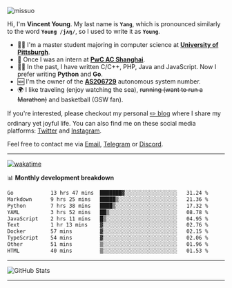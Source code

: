 <p align="left"> <img src="https://komarev.com/ghpvc/?username=missuo&label=Profile%20views&color=0e75b6&style=flat" alt="missuo" /> </p>


Hi, I'm **Vincent Young**. My last name is **`Yang`**, which is pronounced similarly to the word **`Young /jʌŋ/`**, so I used to write it as **`Young`**. 

-  👨‍🎓 I'm a master student majoring in computer science at [**University of Pittsburgh**](https://www.pitt.edu).
-  💼 Once I was an intern at **[PwC AC Shanghai](https://www.linkedin.com/company/pwc-ac-shanghai/)**.
-  👨‍💻 In the past, I have written C/C++, PHP, Java and JavaScript. Now I prefer writing **Python** and **Go**.
-  🆕 I'm the owner of the **[AS206729](https://bgp.tools/AS206729)** autonomous system number.
-  🌍 I like traveling (enjoy watching the sea), ~~running (want to run a Marathon)~~ and basketball (GSW fan).

If you're interested, please checkout my personal [✏️ blog](https://missuo.me/) where I share my ordinary yet joyful life. You can also find me on these social media platforms: [Twitter](https://twitter.com/m1ssuo) and [Instagram](https://www.instagram.com/m1ssuo).

Feel free to contact me via <a href="mailto:i@yyt.moe">Email</a>, [Telegram](https://t.me/missuo) or [Discord](https://discordapp.com/users/missuo#7448).

-------

[![wakatime](https://wakatime.com/badge/user/c13cd961-40ca-417a-afb6-1f9ea8ac295c.svg)](https://wakatime.com/@missuo)

📊 **Monthly development breakdown**
<!--START_SECTION:waka-->

```txt
Go            13 hrs 47 mins  ███████▓░░░░░░░░░░░░░░░░░   31.24 %
Markdown      9 hrs 25 mins   █████▒░░░░░░░░░░░░░░░░░░░   21.36 %
Python        7 hrs 38 mins   ████▒░░░░░░░░░░░░░░░░░░░░   17.32 %
YAML          3 hrs 52 mins   ██▒░░░░░░░░░░░░░░░░░░░░░░   08.78 %
JavaScript    2 hrs 11 mins   █▒░░░░░░░░░░░░░░░░░░░░░░░   04.95 %
Text          1 hr 13 mins    ▓░░░░░░░░░░░░░░░░░░░░░░░░   02.76 %
Docker        57 mins         ▓░░░░░░░░░░░░░░░░░░░░░░░░   02.15 %
TypeScript    54 mins         ▓░░░░░░░░░░░░░░░░░░░░░░░░   02.06 %
Other         51 mins         ▒░░░░░░░░░░░░░░░░░░░░░░░░   01.96 %
HTML          40 mins         ▒░░░░░░░░░░░░░░░░░░░░░░░░   01.53 %
```

<!--END_SECTION:waka-->

-------

![GitHub Stats](https://github-readme-stats-opal-alpha-76.vercel.app/api?username=missuo&show_icons=true&theme=transparent)

-------

